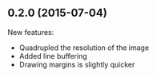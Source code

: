 ## 0.2.0 (2015-07-04)

New features:

  - Quadrupled the resolution of the image
  - Added line buffering
  - Drawing margins is slightly quicker

